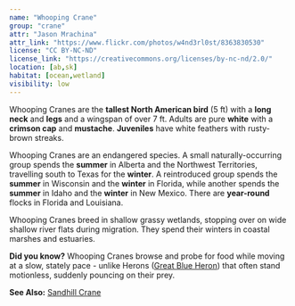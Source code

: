 ```yaml
---
name: "Whooping Crane"
group: "crane"
attr: "Jason Mrachina"
attr_link: "https://www.flickr.com/photos/w4nd3rl0st/8363830530"
license: "CC BY-NC-ND"
license_link: "https://creativecommons.org/licenses/by-nc-nd/2.0/"
location: [ab,sk]
habitat: [ocean,wetland]
visibility: low
---
```

Whooping Cranes are the **tallest North American bird** (5 ft) with a **long neck** and **legs** and a wingspan of over 7 ft. Adults are pure **white** with a **crimson cap** and **mustache**. **Juveniles** have white feathers with rusty-brown streaks.

Whooping Cranes are an endangered species. A small naturally-occurring group spends the **summer** in Alberta and the Northwest Territories, travelling south to Texas for the **winter**. A reintroduced group spends the **summer** in Wisconsin and the **winter** in Florida, while another spends the **summer** in Idaho and the **winter** in New Mexico. There are **year-round** flocks in Florida and Louisiana.

Whooping Cranes breed in shallow grassy wetlands, stopping over on wide shallow river flats during migration. They spend their winters in coastal marshes and estuaries.

**Did you know?** Whooping Cranes browse and probe for food while moving at a slow, stately pace - unlike Herons ([Great Blue Heron](/birds/grebluher/)) that often stand motionless, suddenly pouncing on their prey.

<!-- generated, do not edit -->
**See Also:**
[Sandhill Crane](/birds/sandhill/)
